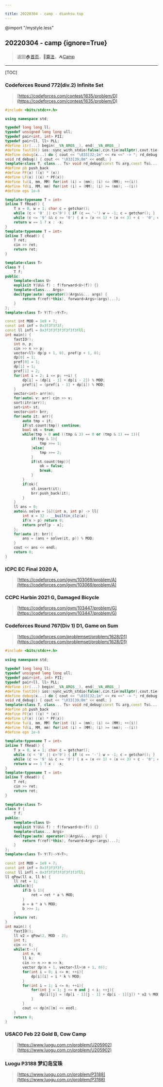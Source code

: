 ```yaml
---

title: 20220304 - camp - dianhsu.top
---
```

@import "/mystyle.less"

## 20220304 - camp {ignore=True}

> 返回:house:[首页](../../index.html)，:rocket:[算法](../index.html)，:tent:[Camp](./index.html)

---
[TOC]

### Codeforces Round 772(div.2) Infinite Set
> [https://codeforces.com/contest/1635/problem/D](https://codeforces.com/contest/1635/problem/D)

```cpp
#include <bits/stdc++.h>

using namespace std;

typedef long long ll;
typedef unsigned long long ull;
typedef pair<int, int> PII;
typedef pair<ll, ll> PLL;
#define itr(...) begin(__VA_ARGS__), end(__VA_ARGS__)
#define fastIO() ios::sync_with_stdio(false),cin.tie(nullptr),cout.tie(nullptr)
#define debug(x...) do { cout << "\033[32;1m" << #x <<" -> "; rd_debug(x); } while (0)
void rd_debug() { cout << "\033[39;0m" << endl; }
template<class T, class... Ts> void rd_debug(const T& arg,const Ts&... args) { cout << arg << " "; rd_debug(args...); }
#define pb push_back
#define PF(x) ((x) * (x))
#define LF(x) ((x) * PF(x))
#define fu(i, mm, MM) for(int (i) = (mm); (i) <= (MM); ++(i))
#define fd(i, MM, mm) for(int (i) = (MM); (i) >= (mm); --(i))
#define eps 1e-6

template<typename T = int>
inline T fRead() {
    T x = 0, w = 1; char c = getchar();
    while (c < '0' || c>'9') { if (c == '-') w = -1; c = getchar(); }
    while (c <= '9' && c >= '0') { x = (x << 1) + (x << 3) + c - '0'; c = getchar(); }
    return w == 1 ? x : -x;
}
template<typename T = int>
inline T cRead() {
    T ret;
    cin >> ret;
    return ret;
}

template<class T>
class Y {
    T f;
public:
    template<class U>
    explicit Y(U&& f) : f(forward<U>(f)) {}
    template<class... Args>
    decltype(auto) operator()(Args&&... args) {
        return f(ref(*this), forward<Args>(args)...);
    }
};
template<class T> Y(T)->Y<T>;

const int MOD = 1e9 + 7;
const int inf = 0x3f3f3f3f;
const ll infl = 0x3f3f3f3f3f3f3f3fll;
int main() {
    fastIO();
    int n, p;
    cin >> n >> p;
    vector<ll> dp(p + 1, 0), pref(p + 1, 0);
    dp[0] = 1;
    pref[0] = 1;
    dp[1] = 1;
    pref[1] = 2;
    for(int i = 2; i <= p; ++i) {
        dp[i] = (dp[i - 1] + dp[i - 2]) % MOD;
        pref[i] = (pref[i - 1] + dp[i]) % MOD;
    }
    vector<int> arr(n);
    for(auto& v: arr) cin >> v;
    sort(itr(arr));
    set<int> st;
    vector<int> brr;
    for(auto it: arr){
        auto tmp = it;
        if(st.count(tmp)) continue;
        bool ok = true;
        while(tmp > 0 and ((tmp & 3) == 0 or (tmp & 1) == 1)){
            if(tmp & 1){
                tmp >>= 1;
            }else{
                tmp >>= 2;
            }
            if(st.count(tmp)){
                ok = false;
                break;
            }
        }
        if(ok){
            st.insert(it);
            brr.push_back(it);
        }
    }
    ll ans = 0;
    auto&& solve = [&](int a, int p) -> ll{
        int x = 32 - __builtin_clz(a);
        if(x > p) return 0;
        return pref[p - x];
    };
    for(auto it: brr){
        ans = (ans + solve(it, p)) % MOD;
    }
    cout << ans << endl;
    return 0;
}
```
### ICPC EC Final 2020 A, 
> [https://codeforces.com/gym/103069/problem/A](https://codeforces.com/gym/103069/problem/A)

### CCPC Harbin 2021 G, Damaged Bicycle

> [https://codeforces.com/gym/103447/problem/G](https://codeforces.com/gym/103447/problem/G)

### Codeforces Round 767(Div 1) D1, Game on Sum
> [https://codeforces.com/problemset/problem/1628/D1](https://codeforces.com/problemset/problem/1628/D1)
```cpp
#include <bits/stdc++.h>
 
using namespace std;
 
typedef long long ll;
typedef unsigned long long ull;
typedef pair<int, int> PII;
typedef pair<ll, ll> PLL;
#define itr(...) begin(__VA_ARGS__), end(__VA_ARGS__)
#define fastIO() ios::sync_with_stdio(false),cin.tie(nullptr),cout.tie(nullptr)
#define debug(x...) do { cout << "\033[32;1m" << #x <<" -> "; rd_debug(x); } while (0)
void rd_debug() { cout << "\033[39;0m" << endl; }
template<class T, class... Ts> void rd_debug(const T& arg,const Ts&... args) { cout << arg << " "; rd_debug(args...); }
#define pb push_back
#define PF(x) ((x) * (x))
#define LF(x) ((x) * PF(x))
#define fu(i, mm, MM) for(int (i) = (mm); (i) <= (MM); ++(i))
#define fd(i, MM, mm) for(int (i) = (MM); (i) >= (mm); --(i))
#define eps 1e-6
 
template<typename T = int>
inline T fRead() {
    T x = 0, w = 1; char c = getchar();
    while (c < '0' || c>'9') { if (c == '-') w = -1; c = getchar(); }
    while (c <= '9' && c >= '0') { x = (x << 1) + (x << 3) + c - '0'; c = getchar(); }
    return w == 1 ? x : -x;
}
template<typename T = int>
inline T cRead() {
    T ret;
    cin >> ret;
    return ret;
}
 
template<class T>
class Y {
    T f;
public:
    template<class U>
    explicit Y(U&& f) : f(forward<U>(f)) {}
    template<class... Args>
    decltype(auto) operator()(Args&&... args) {
        return f(ref(*this), forward<Args>(args)...);
    }
};
template<class T> Y(T)->Y<T>;
 
const int MOD = 1e9 + 7;
const int inf = 0x3f3f3f3f;
const ll infl = 0x3f3f3f3f3f3f3f3fll;
ll qPow(ll a, ll b) {
    ll ret = 1;
    while(b){
        if(b & 1){
            ret = ret * a % MOD;
        }
        a = a * a % MOD;
        b >>= 1;
    }
    return ret;
}
int main() {
    fastIO();
    ll v2 = qPow(2, MOD - 2);
    int t;
    cin >> t;
    while(t--){
        int n, m;
        ll k;
        cin >> n >> m >> k;
        vector dp(n + 1, vector<ll>(m + 1, 0));
        for(int i = 0; i <= m; ++i){
            dp[i][i] = i * k % MOD;
        }
        for(int i = 1; i <= n; ++i){
            for(int j = 1; j <= m and j < i; ++j){
                dp[i][j] = (dp[i - 1][j - 1] + dp[i - 1][j]) * v2 % MOD;
            }
        }
        cout << dp[n][m] << endl;
    }
    return 0;
}
```
### USACO Feb 22 Gold B, Cow Camp
> [https://www.luogu.com.cn/problem/U205902](https://www.luogu.com.cn/problem/U205902)

### Luogu P3188 梦幻岛宝珠
> [https://www.luogu.com.cn/problem/P3188](https://www.luogu.com.cn/problem/P3188)